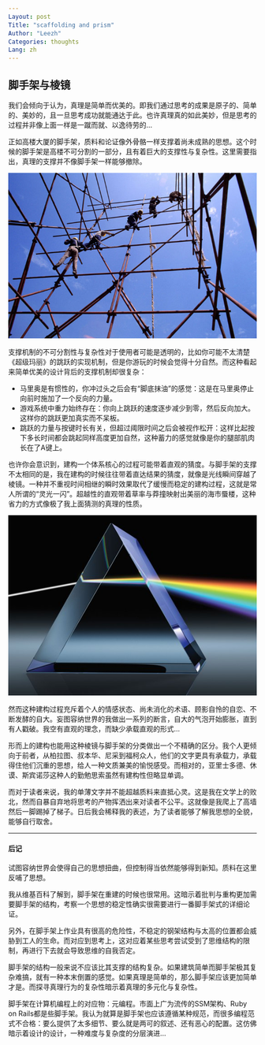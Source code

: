 ```yaml
---
Layout: post
Title: "scaffolding and prism"
Author: "Leezh"
Categories: thoughts
Lang: zh
---
```

## 脚手架与棱镜

我们会倾向于认为，真理是简单而优美的。即我们通过思考的成果是原子的、简单的、美妙的，且一旦思考成功就能通达于此。也许真理真的如此美妙，但是思考的过程并非像上面一样是一蹴而就、以逸待劳的... 

<!-- more -->

正如高楼大厦的脚手架，质料和论证像外骨骼一样支撑着尚未成熟的思想。这个时候的脚手架是高楼不可分割的一部分，且有着巨大的支撑性与复杂性。这里需要指出，真理的支撑并不像脚手架一样能够撤除。

![scaffolding](/images/scaffolding.jpg)

支撑机制的不可分割性与复杂性对于使用者可能是透明的，比如你可能不太清楚《超级玛丽》的跳跃的实现机制，但是你游玩的时候会觉得十分自然。而这种看起来简单优美的设计背后的支撑机制却很复杂：

- 马里奥是有惯性的，你冲过头之后会有“脚底抹油”的感觉：这是在马里奥停止向前时施加了一个反向的力量。
- 游戏系统中重力始终存在：你向上跳跃的速度逐步减少到零，然后反向加大。这样你的跳跃更加真实而不呆板。
- 跳跃的力量与按键时长有关，但超过阈限时间之后会被视作松开：这样比起按下多长时间都会跳起同样高度更加自然，这种蓄力的感觉就像是你的腿部肌肉长在了A键上。



也许你会意识到，建构一个体系核心的过程可能带着直观的猜度。与脚手架的支撑不太相同的是，我在建构的时候往往带着直达结果的猜度，就像是光线瞬间穿越了棱镜。一种并不重视时间相继的瞬时效果取代了缓慢而稳定的建构过程，这就是常人所谓的“灵光一闪”。超越性的直观带着草率与莽撞映射出美丽的海市蜃楼，这种省力的方式像极了我上面猜测的真理的性质。

![prism](/images/prism.jpg)

然而这种建构过程充斥着个人的情感状态、尚未消化的术语、顾影自怜的自恋、不断发酵的自大。妄图容纳世界的我做出一系列的断言，自大的气泡开始膨胀，直到有人戳破。我空有直观的理念，而缺少承载直观的形式...

形而上的建构也能用这种棱镜与脚手架的分类做出一个不精确的区分。我个人更倾向于前者，从柏拉图、叔本华、尼采到福柯众人，他们的文字更具有承载力，承载得住他们沉重的思想，给人一种文质兼美的愉悦感受。而相对的，亚里士多德、休谟、斯宾诺莎这种人的勤勉思索虽然有建构性但略显单调。

而对于读者来说，我的单薄文字并不能超越质料来直抵心灵。这是我在文学上的败北，然而自暴自弃地将思考的产物挥洒出来对读者不公平。这就像是我爬上了高墙然后一脚踢掉了梯子。日后我会稀释我的表述，为了读者能够了解我思想的全貌，能够自行取舍。

---

#### 后记

试图容纳世界会使得自己的思想扭曲，但控制得当依然能够得到新知。质料在这里反哺了思想。

我从维基百科了解到，脚手架在重建的时候也很常用。这暗示着批判与重构更加需要脚手架的结构，考察一个思想的稳定性确实很需要进行一番脚手架式的详细论证。

另外，在脚手架上作业具有很高的危险性，不稳定的钢架结构与太高的位置都会威胁到工人的生命。而对应到思考上，这对应着某些思考尝试受到了思维结构的限制，再进行下去就会导致思维的自我否定。

脚手架的结构一般来说不应该比其支撑的结构复杂。如果建筑简单而脚手架极其复杂难搞，就有一种本末倒置的感觉。如果真理是简单的，那么脚手架应该更加简单才是。而探寻真理行为的复杂性暗示着真理的多元化与复杂性。

脚手架在计算机编程上的对应物：元编程。市面上广为流传的SSM架构、Ruby on Rails都是些脚手架。我认为就算是脚手架也应该遵循某种规范，而很多编程范式不合格：要么提供了太多细节、要么就是两可的叙述、还有恶心的配置。这仿佛暗示着设计的设计，一种难度与复杂度的分层演进...